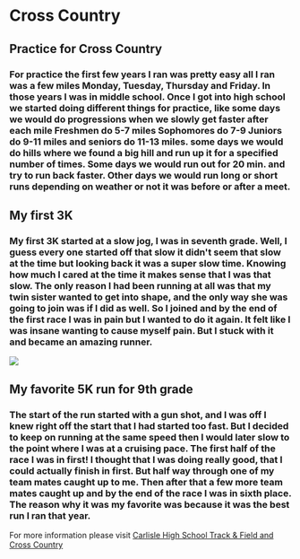 # Cross Country
## Practice for Cross Country
### For practice the first few years I ran was pretty easy all I ran was a few miles Monday, Tuesday, Thursday and Friday. In those years I was in middle school. Once I got into high school we started doing different things for practice, like some days we would do progressions when we slowly get faster after each mile Freshmen do 5-7 miles Sophomores do 7-9 Juniors do 9-11 miles and seniors do 11-13 miles. some days we would do hills where we found a big hill and run up it for a specified number of times. Some days we would run out for 20 min. and try to run back faster. Other days we would run long or short runs depending on weather or not it was before or after a meet.
## My first 3K 
### My first 3K started at a slow jog, I was in seventh grade. Well, I guess every one started off that slow it didn't seem that slow at the time but looking back it was a super slow time. Knowing how much I cared at the time it makes sense that I was that slow. The only reason I had been running at all was that my twin sister wanted to get into shape, and the only way she was going to join was if I did as well. So I joined and by the end of the first race I was in pain but I wanted to do it again. It felt like I was insane wanting to cause myself pain. But I stuck with it and became an amazing runner.

<img src='http://cdnak1.psbin.com/img/mw=1100/cr=n/d=ej0f9/xdvch84j6uj8r7wf.jpg'/>

## My favorite 5K run for 9th grade
### The start of the run started with a gun shot, and I was off I knew right off the start that I had started too fast. But I decided to keep on running at the same speed then I would later slow to the point where I was at a cruising pace. The first half of the race I was in first! I thought that I was doing really good, that I could actually finish in first. But half way through one of my team mates caught up to me. Then after that a few more team mates caught up and by the end of the race I was in sixth place. The reason why it was my favorite was because it was the best run I ran that year.

For more information please visit <a href='http://carlisle-high-school-carlisle-iowa.runnerspace.com/'>Carlisle High School Track & Field and Cross Country</a>
